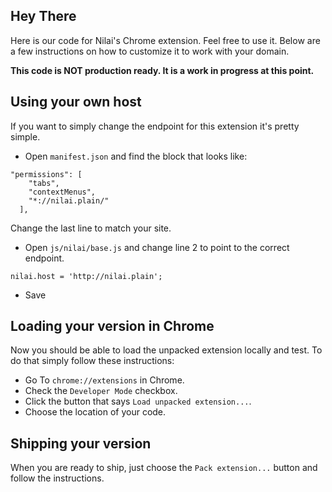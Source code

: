 ## Hey There
Here is our code for Nilai's Chrome extension. Feel free to use it. Below are a few instructions on how to customize it to work with your domain.

**This code is NOT production ready. It is a work in progress at this point.**

## Using your own host
If you want to simply change the endpoint for this extension it's pretty simple.

* Open `manifest.json` and find the block that looks like:

```
"permissions": [
    "tabs",
    "contextMenus",
    "*://nilai.plain/"
  ],
```

Change the last line to match your site.

* Open `js/nilai/base.js` and change line 2 to point to the correct endpoint.

```
nilai.host = 'http://nilai.plain';
```

* Save

## Loading your version in Chrome
Now you should be able to load the unpacked extension locally and test. To do that simply follow these instructions:

* Go To `chrome://extensions` in Chrome.
* Check the `Developer Mode` checkbox.
* Click the button that says `Load unpacked extension...`.
* Choose the location of your code.


## Shipping your version
When you are ready to ship, just choose the `Pack extension...` button and follow the instructions.